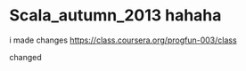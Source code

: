 Scala_autumn_2013 hahaha
=================

i made changes
https://class.coursera.org/progfun-003/class

changed
